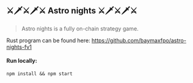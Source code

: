 ## ⚔🗡⚔🗡⚔   Astro nights   ⚔🗡⚔🗡⚔

> Astro nights is a fully on-chain strategy game.

Rust program can be found here: https://github.com/baymaxfpo/astro-nights-fv1

#### Run locally:
```
npm install && npm start
```